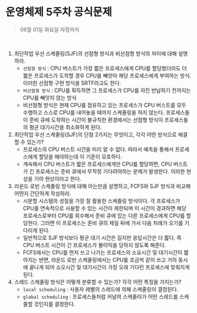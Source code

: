 # 운영체제 5주차 공식문제

> 06월 01일 화요일 자정까지

<br>

1. 최단작업 우선 스케줄링(SJF)의 선점형 방식과 비선점형 방식의 차이에 대해 설명하라.
   - `선점형 방식` :  CPU 버스트가 가장 짧은 프로세스에게 CPU를 할당했더라도 더 짧은 프로세스가 도착할 경우 CPU를 빼앗아 해당 프로세스에게 부여하는 방식. 이러한 선점형 구현 방식을 SRTF라고도 한다.
   - `비선점형 방식` : CPU를 획득하면 그 프로세스가 CPU를 자진 반납하기 전까지는 CPU를 빼앗지 않는 방식
   - 비선점형 방식은 현재 CPU를 점유하고 있는 프로세스가 CPU 버스트를 모두 수행하고 스스로 CPU를 내어놓을 때까지 스케줄링을 하지 않는다. 프로세스들이 준비 큐에 도착하는 시간이 불규칙한 환경에서는 선점형 방식이 프로세스들의 평균 대기시간을 최소화하게 된다. 
2. 최단작업 우선 스케줄링(SJF)의 단점 2가지는 무엇이고, 각각 어떤 방식으로 해결할 수 있는가?
   - 프로세스의 CPU 버스트 시간을 미리 알 수 없다. 따라서 예측을 통해서 프로세스에게 할당을 해야하는데 이 기준이 모호하다.
   - 계속해서 CPU 버스트가 짧은 프로세스에게만 CPU를 할당하면, CPU 버스트가 긴 프로세스는 준비 큐에서 무작정 기다려야하는 문제가 발생한다. 이러한 현상을 기아 현상이라고 한다.
3. 라운드 로빈 스케줄링 방식에 대해 아는만큼 설명하고, FCFS와 SJF 방식과 비교해 어떤지 간단하게 작성하라.
   - 시분할 시스템의 성질을 가장 잘 활용한 스케줄링 방식이다. 각 프로세스가 CPU를 연속적으로 사용할 수 있는 시간이 제한되며 이 시간이 경과하면 해당 프로세스로부터 CPU를 회수해서 준비 큐에 있는 다른 프로세스에게 CPU를 할당한다. 그러면 이 프로세스는 준비 큐의 제일 뒤에 가서 다음 차례가 오기를 기다리게 된다.
   - 일반적으로 SJF 방식보다 평균 대기 시간은 길지만 응답시간은 더 짧다. 즉 CPU 버스트 시간이 긴 프로세스가 불이익을 당하지 않도록 해준다.
   - FCFS에서는 CPU를 먼저 쓰고 나가는 프로세스의 소요시간 및 대기시간이 짧아지는 반면, 라운드 로빈 스케줄링에서는 CPU를 조금씩 같이 쓰고 거의 동시에 끝나게 되어 쇼오시간 및 대기시간이 가장 오래 기다린 프로세스에 맞춰지게 된다. 
4. 스레드 스케줄링 방식은 어떻게 분류할 수 있는가? 각각 어떤 특징을 가지는가?
   - `local scheduling` : 사용자 레벨의 스레드에 의해 스케줄링이 결정된다.
   - `global scheduling` : 프로세스들처럼 커널의 스케줄러가 어떤 스레드를 스케줄할 것인지를 결정한다.

